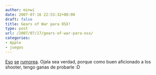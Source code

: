 ```yaml
---
author: minwi
date: 2007-07-16 22:53:32+00:00
draft: false
title: Gears of War para OSX!
type: post
url: /2007/07/17/gears-of-war-para-osx/
categories:
- Apple
- juegos
---
```


[Eso](http://www.macminute.com/2007/07/16/epic-games-mac/) [se](http://www.applesfera.com/2007/07/16-gears-of-war-y-ut3-confirmados-para-mac) [rumorea](http://www.insidemacgames.com/news/story.php?ArticleID=15395).
Ojala sea verdad, porque como buen aficionado a los shooter, tengo ganas de probarle :D
